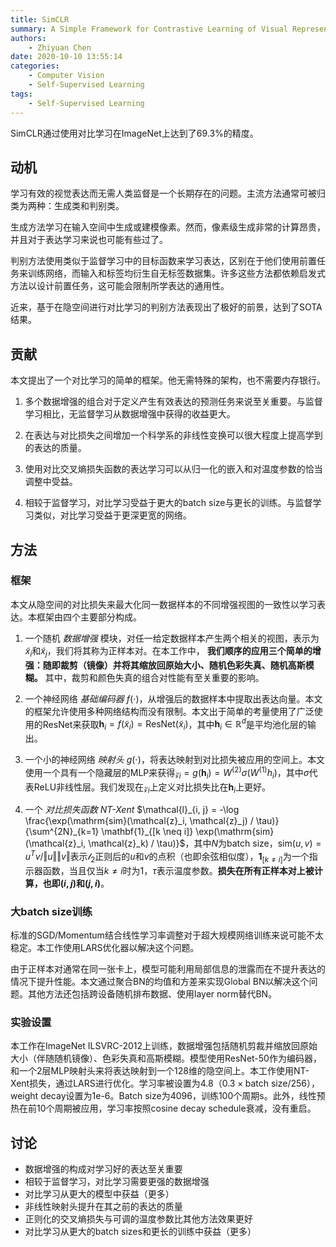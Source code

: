```yaml
---
title: SimCLR
summary: A Simple Framework for Contrastive Learning of Visual Representations
authors:
    - Zhiyuan Chen
date: 2020-10-10 13:55:14
categories: 
    - Computer Vision
    - Self-Supervised Learning
tags:
    - Self-Supervised Learning
---
```


SimCLR通过使用对比学习在ImageNet上达到了69.3%的精度。

## 动机

学习有效的视觉表达而无需人类监督是一个长期存在的问题。主流方法通常可被归类为两种：生成类和判别类。

生成方法学习在输入空间中生成或建模像素。然而，像素级生成非常的计算昂贵，并且对于表达学习来说也可能有些过了。

判别方法使用类似于监督学习中的目标函数来学习表达，区别在于他们使用前置任务来训练网络，而输入和标签均衍生自无标签数据集。许多这些方法都依赖启发式方法以设计前置任务，这可能会限制所学表达的通用性。

近来，基于在隐空间进行对比学习的判别方法表现出了极好的前景，达到了SOTA结果。

## 贡献

本文提出了一个对比学习的简单的框架。他无需特殊的架构，也不需要内存银行。

1. 多个数据增强的组合对于定义产生有效表达的预测任务来说至关重要。与监督学习相比，无监督学习从数据增强中获得的收益更大。

2. 在表达与对比损失之间增加一个科学系的非线性变换可以很大程度上提高学到的表达的质量。

3. 使用对比交叉熵损失函数的表达学习可以从归一化的嵌入和对温度参数的恰当调整中受益。

4. 相较于监督学习，对比学习受益于更大的batch size与更长的训练。与监督学习类似，对比学习受益于更深更宽的网络。

## 方法

### 框架

本文从隐空间的对比损失来最大化同一数据样本的不同增强视图的一致性以学习表达。本框架由四个主要部分构成。

1. 一个随机 *数据增强* 模块，对任一给定数据样本产生两个相关的视图，表示为$\tilde{x}_i$和$\tilde{x}_j$，我们将其称为正样本对。在本工作中， **我们顺序的应用三个简单的增强：随即裁剪（镜像）并将其缩放回原始大小、随机色彩失真、随机高斯模糊。** 其中，裁剪和颜色失真的组合对性能有至关重要的影响。

2. 一个神经网络 *基础编码器* $f(\cdot)$，从增强后的数据样本中提取出表达向量。本文的框架允许使用多种网络结构而没有限制。本文出于简单的考量使用了广泛使用的ResNet来获取$\mathbf{h}_i = f(\tilde{x}_i) = \mathrm{ResNet}(\tilde{x}_i)$，其中$\mathbf{h}_i \in \mathbb{R}^d$是平均池化层的输出。

3. 一个小的神经网络 *映射头* $g(\cdot)$，将表达映射到对比损失被应用的空间上。本文使用一个具有一个隐藏层的MLP来获得$\mathcal{z}_i = g(\mathbf{h}_i) = W^{(2)} \sigma (W^{(1)} h_i)$，其中$\sigma$代表ReLU非线性层。我们发现在$\mathcal{z}_i$上定义对比损失比在$\mathbf{h}_i$上更好。

4. 一个 *对比损失函数 NT-Xent* $\mathcal{l}_{i, j} = -\log \frac{\exp(\mathrm{sim}(\mathcal{z}_i, \mathcal{z}_j) / \tau)}{\sum^{2N}_{k=1} \mathbf{1}_{[k \neq i]} \exp(\mathrm{sim}(\mathcal{z}_i, \mathcal{z}_k) / \tau)}$，其中$N$为batch size，$\mathrm{sim}(u, v) = u^Tv / \left\Vert u \right\Vert \left\Vert v \right\Vert$表示$\mathcal{l}_2$正则后的$u$和$v$的点积（也即余弦相似度），$\mathbf{1}_{[k \neq i]}$为一个指示器函数，当且仅当$k \neq i$时为1，$\tau$表示温度参数。**损失在所有正样本对上被计算，也即$(i, j)$和$(j, i)$**。

### 大batch size训练

标准的SGD/Momentum结合线性学习率调整对于超大规模网络训练来说可能不太稳定。本工作使用LARS优化器以解决这个问题。

由于正样本对通常在同一张卡上，模型可能利用局部信息的泄露而在不提升表达的情况下提升性能。本文通过聚合BN的均值和方差来实现Global BN以解决这个问题。其他方法还包括跨设备随机排布数据、使用layer norm替代BN。

### 实验设置

本工作在ImageNet ILSVRC-2012上训练，数据增强包括随机剪裁并缩放回原始大小（伴随随机镜像）、色彩失真和高斯模糊。模型使用ResNet-50作为编码器，和一个2层MLP映射头来将表达映射到一个128维的隐空间上。本工作使用NT-Xent损失，通过LARS进行优化。学习率被设置为4.8（$0.3 \times \text{batch size} / 256$），weight decay设置为1e-6。Batch size为4096，训练100个周期s。此外，线性预热在前10个周期被应用，学习率按照cosine decay schedule衰减，没有重启。

## 讨论

+ 数据增强的构成对学习好的表达至关重要
+ 相较于监督学习，对比学习需要更强的数据增强
+ 对比学习从更大的模型中获益（更多）
+ 非线性映射头提升在其之前的表达的质量
+ 正则化的交叉熵损失与可调的温度参数比其他方法效果更好
+ 对比学习从更大的batch sizes和更长的训练中获益（更多）
